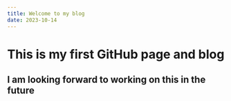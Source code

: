 ```yaml
---
title: Welcome to my blog
date: 2023-10-14
---
```


# This is my first GitHub page and blog

## I am looking forward to working on this in the future
